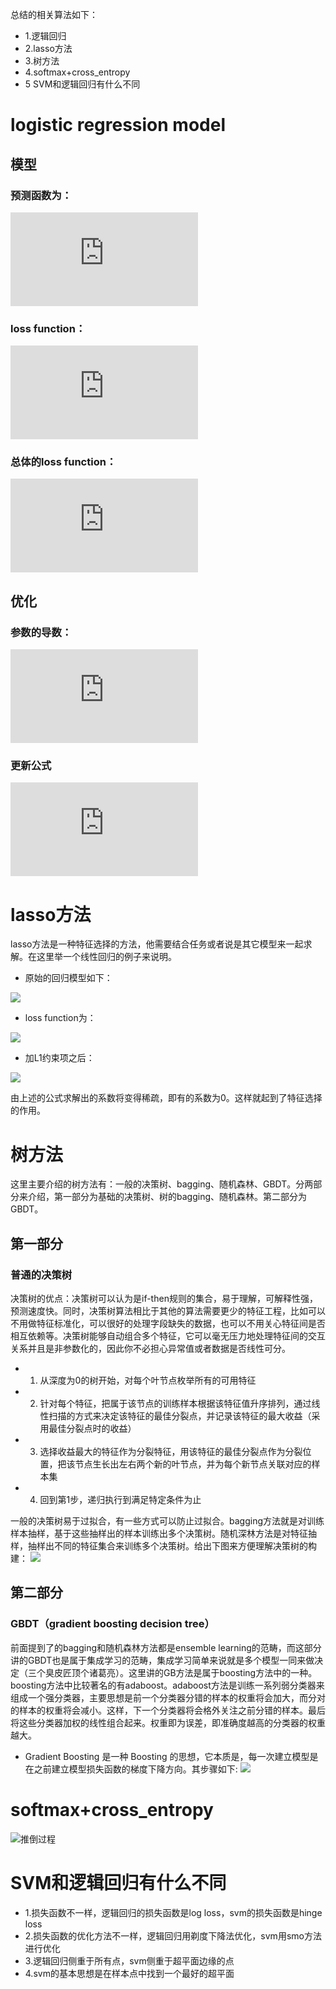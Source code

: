 总结的相关算法如下：
- 1.逻辑回归
- 2.lasso方法
- 3.树方法
- 4.softmax+cross_entropy 
- 5 SVM和逻辑回归有什么不同

# logistic regression model
## 模型

### 预测函数为：

  ![](https://latex.codecogs.com/gif.latex?h_%5Ctheta%28x%29%3D%5Cfrac%7B1%7D%7B1&plus;e%5E%7B-%5Ctheta%5E%7BT%7D%7Bx%7D%7D%7D)
### loss function：

  ![](https://latex.codecogs.com/gif.latex?cost%28h_%7B%5Ctheta%7D%28x_%7Bi%7D%29%2Cy_%7Bi%7D%29%3Dy_%7Bi%7Dlog%28h_%7B%5Ctheta%7D%28x_%7Bi%7D%29%29&plus;%281-y_%7Bi%7D%29log%281-h_%7B%5Ctheta%7D%28x_%7Bi%7D%29%29)
### 总体的loss function：

  ![](https://latex.codecogs.com/gif.latex?J%28%5Ctheta%29%3D-%7B1%5Cover%7Bn%7D%7D%5Csum_%7Bi%3D1%7D%5En%5Bcost%28h_%7B%5Ctheta%7D%28x_%7Bi%7D%29%2Cy_%7Bi%7D%29%3Dy_%7Bi%7Dlog%28h_%7B%5Ctheta%7D%28x_%7Bi%7D%29%29&plus;%281-y_%7Bi%7D%29log%281-h_%7B%5Ctheta%7D%28x_%7Bi%7D%29%29%5D)

## 优化

### 参数的导数：

  ![](https://latex.codecogs.com/gif.latex?%5Cfrac%7B%5Cpartial%7D%7B%5Cpartial%5Ctheta%5E%7Bj%7D%7DJ%28%5Ctheta%29%3D%5Cfrac%7B1%7D%7Bm%7D%5Csum%5Climits_%7Bk%3D1%7D%5E%7Bm%7D%28h_%7B%5Ctheta%7D%28x_k%29-y_k%29x_k%5Ej)
### 更新公式

  ![](https://latex.codecogs.com/gif.latex?%5Ctheta_%7Bj%7D%20%3A%3D%5Ctheta_%7Bj%7D-%20%5Cfrac%7B%5Cpartial%7D%7B%5Cpartial%5Ctheta%5E%7Bj%7D%7DJ%28%5Ctheta%29%3D%5Ctheta_%7Bj%7D-%5Cfrac%7B1%7D%7Bm%7D%5Csum%5Climits_%7Bk%3D1%7D%5E%7Bm%7D%28h_%7B%5Ctheta%7D%28x_k%29-y_k%29x_k%5Ej)
  
# lasso方法
  lasso方法是一种特征选择的方法，他需要结合任务或者说是其它模型来一起求解。在这里举一个线性回归的例子来说明。
  
  - 原始的回归模型如下：
 
  ![](https://pic3.zhimg.com/80/v2-ab16745b61e0c48623a20647a923a266_hd.jpg)
  
  - loss function为：
  
  ![](https://pic4.zhimg.com/80/v2-d8b279a110d966e717f3f56d66b23d24_hd.jpg)
  
  - 加L1约束项之后：
  
  ![](https://pic3.zhimg.com/80/v2-c7e70d404369662a1b46669a8713902e_hd.jpg)
  
  由上述的公式求解出的系数将变得稀疏，即有的系数为0。这样就起到了特征选择的作用。
  
# 树方法
这里主要介绍的树方法有：一般的决策树、bagging、随机森林、GBDT。分两部分来介绍，第一部分为基础的决策树、树的bagging、随机森林。第二部分为GBDT。

## 第一部分
### 普通的决策树
决策树的优点：决策树可以认为是if-then规则的集合，易于理解，可解释性强，预测速度快。同时，决策树算法相比于其他的算法需要更少的特征工程，比如可以不用做特征标准化，可以很好的处理字段缺失的数据，也可以不用关心特征间是否相互依赖等。决策树能够自动组合多个特征，它可以毫无压力地处理特征间的交互关系并且是非参数化的，因此你不必担心异常值或者数据是否线性可分。
- 1. 从深度为0的树开始，对每个叶节点枚举所有的可用特征
- 2. 针对每个特征，把属于该节点的训练样本根据该特征值升序排列，通过线性扫描的方式来决定该特征的最佳分裂点，并记录该特征的最大收益（采用最佳分裂点时的收益）
- 3. 选择收益最大的特征作为分裂特征，用该特征的最佳分裂点作为分裂位置，把该节点生长出左右两个新的叶节点，并为每个新节点关联对应的样本集
- 4. 回到第1步，递归执行到满足特定条件为止

一般的决策树易于过拟合，有一些方式可以防止过拟合。bagging方法就是对训练样本抽样，基于这些抽样出的样本训练出多个决策树。随机深林方法是对特征抽样，抽样出不同的特征集合来训练多个决策树。给出下图来方便理解决策树的构建：
![](https://muxuezi.github.io/posts/mlslpic/5.1%20decisiontree.png)

## 第二部分
### GBDT（gradient boosting decision tree）
前面提到了的bagging和随机森林方法都是ensemble learning的范畴，而这部分讲的GBDT也是属于集成学习的范畴，集成学习简单来说就是多个模型一同来做决定（三个臭皮匠顶个诸葛亮）。这里讲的GB方法是属于boosting方法中的一种。boosting方法中比较著名的有adaboost。adaboost方法是训练一系列弱分类器来组成一个强分类器，主要思想是前一个分类器分错的样本的权重将会加大，而分对的样本的权重将会减小。这样，下一个分类器将会格外关注之前分错的样本。最后将这些分类器加权的线性组合起来。权重即为误差，即准确度越高的分类器的权重越大。

- Gradient Boosting 是一种 Boosting 的思想，它本质是，每一次建立模型是在之前建立模型损失函数的梯度下降方向。其步骤如下:
![](https://pic4.zhimg.com/80/v2-c75f66da84db9f86f4191903d1d156d9_hd.jpg)

# softmax+cross_entropy
![推倒过程](https://blog.csdn.net/u014380165/article/details/77284921)

# SVM和逻辑回归有什么不同
- 1.损失函数不一样，逻辑回归的损失函数是log loss，svm的损失函数是hinge loss
- 2.损失函数的优化方法不一样，逻辑回归用剃度下降法优化，svm用smo方法进行优化
- 3.逻辑回归侧重于所有点，svm侧重于超平面边缘的点
- 4.svm的基本思想是在样本点中找到一个最好的超平面


